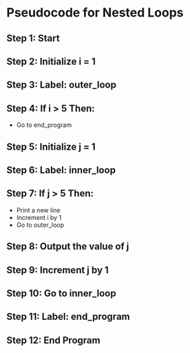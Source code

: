 # Pseudocode for Nested Loops

## Step 1: Start

## Step 2: Initialize i = 1

## Step 3: Label: outer_loop

## Step 4: If i > 5 Then:
- Go to end_program

## Step 5: Initialize j = 1

## Step 6: Label: inner_loop

## Step 7: If j > 5 Then:
- Print a new line
- Increment i by 1
- Go to outer_loop

## Step 8: Output the value of j

## Step 9: Increment j by 1

## Step 10: Go to inner_loop

## Step 11: Label: end_program

## Step 12: End Program

